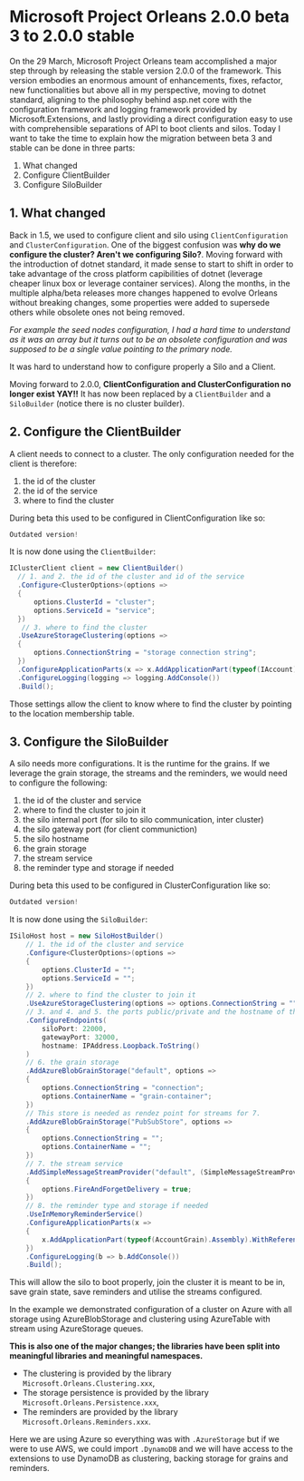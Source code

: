 # Microsoft Project Orleans 2.0.0 beta 3 to 2.0.0 stable

On the 29 March, Microsoft Project Orleans team accomplished a major step through by releasing the stable version 2.0.0 of the framework. This version embodies an enormous amount of enhancements, fixes, refactor, new functionalities but above all in my perspective, moving to dotnet standard, aligning to the philosophy behind asp.net core with the configuration framework and logging framework provided by Microsoft.Extensions, and lastly providing a direct configuration easy to use with comprehensible separations of API to boot clients and silos.
Today I want to take the time to explain how the migration between beta 3 and stable can be done in three parts:

1. What changed
2. Configure ClientBuilder
3. Configure SiloBuilder

## 1. What changed

Back in 1.5, we used to configure client and silo using `ClientConfiguration` and `ClusterConfiguration`. One of the biggest confusion was __why do we configure the cluster? Aren't we configuring Silo?__.
Moving forward with the introduction of dotnet standard, it made sense to start to shift in order to take advantage of the cross platform capibilities of dotnet (leverage cheaper linux box or leverage container services).
Along the months, in the multiple alpha/beta releases more changes happened to evolve Orleans without breaking changes, some properties were added to supersede others while obsolete ones not being removed.

_For example the seed nodes configuration, I had a hard time to understand as it was an array but it turns out to be an obsolete configuration and was supposed to be a single value pointing to the primary node._

It was hard to understand how to configure properly a Silo and a Client.

Moving forward to 2.0.0, __ClientConfiguration and ClusterConfiguration no longer exist YAY!!__
It has now been replaced by a `ClientBuilder` and a `SiloBuilder` (notice there is no cluster builder).

## 2. Configure the ClientBuilder

A client needs to connect to a cluster. The only configuration needed for the client is therefore:

1. the id of the cluster
2. the id of the service
3. where to find the cluster

During beta this used to be configured in ClientConfiguration like so:

```c#
Outdated version!
```

It is now done using the `ClientBuilder`:

```c#
IClusterClient client = new ClientBuilder()
  // 1. and 2. the id of the cluster and id of the service
  .Configure<ClusterOptions>(options =>
  {
      options.ClusterId = "cluster";
      options.ServiceId = "service";
  })
   // 3. where to find the cluster
  .UseAzureStorageClustering(options =>
  {
      options.ConnectionString = "storage connection string";
  })
  .ConfigureApplicationParts(x => x.AddApplicationPart(typeof(IAccount).Assembly).WithReferences())
  .ConfigureLogging(logging => logging.AddConsole())
  .Build();
```

Those settings allow the client to know where to find the cluster by pointing to the location membership table.

## 3. Configure the SiloBuilder

A silo needs more configurations. It is the runtime for the grains. If we leverage the grain storage, the streams and the reminders, we would need to configure the following:

1. the id of the cluster and service
2. where to find the cluster to join it
3. the silo internal port (for silo to silo communication, inter cluster)
4. the silo gateway port (for client communiction)
5. the silo hostname
6. the grain storage
7. the stream service
8. the reminder type and storage if needed

During beta this used to be configured in ClusterConfiguration like so:

```c#
Outdated version!
```

It is now done using the `SiloBuilder`:

```c#
ISiloHost host = new SiloHostBuilder()
    // 1. the id of the cluster and service
    .Configure<ClusterOptions>(options =>
    {
        options.ClusterId = "";
        options.ServiceId = "";
    })
    // 2. where to find the cluster to join it
    .UseAzureStorageClustering(options => options.ConnectionString = "")
    // 3. and 4. and 5. the ports public/private and the hostname of the silo
    .ConfigureEndpoints(
        siloPort: 22000,
        gatewayPort: 32000,
        hostname: IPAddress.Loopback.ToString()
    )
    // 6. the grain storage
    .AddAzureBlobGrainStorage("default", options =>
    {
        options.ConnectionString = "connection";
        options.ContainerName = "grain-container";
    })
    // This store is needed as rendez point for streams for 7.
    .AddAzureBlobGrainStorage("PubSubStore", options =>
    {
        options.ConnectionString = "";
        options.ContainerName = "";
    })
    // 7. the stream service
    .AddSimpleMessageStreamProvider("default", (SimpleMessageStreamProviderOptions options) =>
    {
        options.FireAndForgetDelivery = true;
    })
    // 8. the reminder type and storage if needed
    .UseInMemoryReminderService()
    .ConfigureApplicationParts(x =>
    {
        x.AddApplicationPart(typeof(AccountGrain).Assembly).WithReferences();
    })
    .ConfigureLogging(b => b.AddConsole())
    .Build();
```

This will allow the silo to boot properly, join the cluster it is meant to be in, save grain state, save reminders and utilise the streams configured.

In the example we demonstrated configuration of a cluster on Azure with all storage using AzureBlobStorage and clustering using AzureTable with stream using AzureStorage queues.

__This is also one of the major changes; the libraries have been split into meaningful libraries and meaningful namespaces.__

- The clustering is provided by the library `Microsoft.Orleans.Clustering.xxx`,
- The storage persistence is provided by the library `Microsoft.Orleans.Persistence.xxx`,
- The reminders are provided by the library `Microsoft.Orleans.Reminders.xxx`.

Here we are using Azure so everything was with `.AzureStorage` but if we were to use AWS, we could import `.DynamoDB` and we will have access to the extensions to use DynamoDB as clustering, backing storage for grains and reminders.